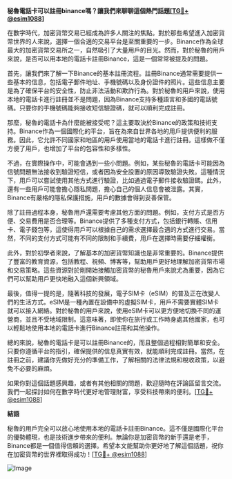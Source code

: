 **秘魯電話卡可以註冊binance嗎？讓我們來聊聊這個熱門話題[[TG💪+ @esim1088](https://t.me/s/esim1088)]**

在數字時代，加密貨幣交易已經成為許多人關注的焦點。對於那些希望進入加密貨幣世界的人來說，選擇一個合適的交易平台是至關重要的一步。Binance作為全球最大的加密貨幣交易所之一，自然吸引了大量用戶的目光。然而，對於秘魯的用戶來說，是否可以用本地的電話卡註冊Binance，這是一個常常被提及的問題。

首先，讓我們來了解一下Binance的基本註冊流程。註冊Binance通常需要提供一些基本的信息，包括電子郵件地址、手機號碼以及身份證件的照片。這些信息主要是為了確保平台的安全性，防止非法活動和欺詐行為。對於秘魯的用戶來說，使用本地的電話卡進行註冊並不是問題，因為Binance支持多種語言和多國的電話號碼。只要你的手機號碼能夠接收短信驗證碼，就可以順利完成註冊。

那麼，秘魯的電話卡為什麼能被接受呢？這主要取決於Binance的政策和技術支持。Binance作為一個國際化的平台，旨在為來自世界各地的用戶提供便利的服務。因此，它允許不同國家和地區的用戶使用當地的電話卡進行註冊。這樣做不僅方便了用戶，也增加了平台的包容性和多樣性。

不過，在實際操作中，可能會遇到一些小問題。例如，某些秘魯的電話卡可能因為信號問題無法接收到驗證短信，或者因為安全設置的原因導致驗證失敗。這種情況下，用戶可以嘗試使用其他方式進行驗證，比如通過電子郵件接收驗證碼。此外，還有一些用戶可能會擔心隱私問題，擔心自己的個人信息會被泄露。其實，Binance有嚴格的隱私保護措施，用戶的數據會得到妥善保管。

除了註冊過程本身，秘魯用戶還需要考慮其他方面的問題。例如，支付方式是否方便、交易費用是否合理等。Binance提供了多種支付方式，包括銀行轉賬、信用卡、電子錢包等，這使得用戶可以根據自己的需求選擇最合適的方式進行交易。當然，不同的支付方式可能有不同的限制和手續費，用戶在選擇時需要仔細權衡。

此外，對於初學者來說，了解基本的加密貨幣知識也是非常重要的。Binance提供了豐富的教育資源，包括教程、視頻、博客等，幫助用戶更好地理解加密貨幣市場和交易策略。這些資源對於剛開始接觸加密貨幣的秘魯用戶來說尤為重要，因為它們可以幫助用戶更快地融入這個新興領域。

最後，值得一提的是，隨著科技的發展，電子SIM卡（eSIM）的普及正在改變人們的生活方式。eSIM是一種內置在設備中的虛擬SIM卡，用戶不需要實體SIM卡就可以接入網絡。對於秘魯的用戶來說，使用eSIM卡可以更方便地切換不同的運營商，並且不受地域限制。這意味著，即使你在旅行或工作時身處其他國家，也可以輕鬆地使用本地的電話卡進行Binance註冊和其他操作。

總的來說，秘魯的電話卡是可以註冊Binance的，而且整個過程相對簡單和安全。只要你遵循平台的指引，確保提供的信息真實有效，就能順利完成註冊。當然，在註冊之前，建議你先做好充分的準備工作，了解相關的法律法規和稅收政策，以避免不必要的麻煩。

如果你對這個話題感興趣，或者有其他相關的問題，歡迎隨時在評論區留言交流。我們一起探討如何在數字時代更好地管理財富，享受科技帶來的便利。[[TG💪+ @esim1088](https://t.me/s/esim1088)]

**結語**

秘魯的用戶完全可以放心地使用本地的電話卡註冊Binance。這不僅是國際化平台的優勢體現，也是技術進步帶來的便利。無論你是加密貨幣的新手還是老手，Binance都是一個值得信賴的選擇。希望本文能幫助你更好地了解這個話題，祝你在加密貨幣的世界裡取得成功！[[TG💪+ @esim1088](https://t.me/s/esim1088)] 

![Image](https://i.postimg.cc/4NQfJmqS/Snipaste-2025-05-13-00-14-12.png)